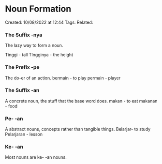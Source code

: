 # Noun Formation
Created: 10/08/2022 at 12:44
Tags: 
Related:

### The Suffix -nya
The lazy way to form a noun.

Tinggi - tall
TIngginya - the height

### The Prefix -pe
The do-er of an action.
bermain - to play
permain - player

### The Suffix -an
A concrete noun, the stuff that the base word does.
makan - to eat
makanan - food

### Pe- -an
A abstract nouns, concepts rather than tangible things.
Belarjar- to study
Pelarjaran - lesson

### Ke- -an
Most nouns are ke- -an nouns.
